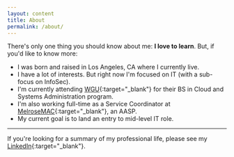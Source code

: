 ```yaml
---
layout: content
title: About
permalink: /about/
---
```


There's only one thing you should know about me: **I love to learn**. But, if you'd like to know more:

- I was born and raised in Los Angeles, CA where I currently live.
- I have a lot of interests. But right now I'm focused on IT (with a sub-focus on InfoSec).
- I'm currently attending [WGU](https://www.wgu.edu/){:target="_blank"} for their BS in Cloud and Systems Administration program. 
- I'm also working full-time as a Service Coordinator at [MelroseMAC](https://www.linkedin.com/company/melrose-inc-mac/){:target="_blank"}, an AASP.
- My current goal is to land an entry to mid-level IT role.

<hr/>

If you're looking for a summary of my professional life, please see my [LinkedIn](https://www.linkedin.com/in/victorbilgin/){:target="_blank"}.